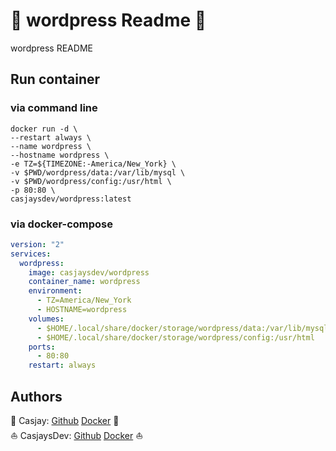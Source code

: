 # 👋 wordpress Readme 👋

wordpress README

## Run container

### via command line

```shell
docker run -d \
--restart always \
--name wordpress \
--hostname wordpress \
-e TZ=${TIMEZONE:-America/New_York} \
-v $PWD/wordpress/data:/var/lib/mysql \
-v $PWD/wordpress/config:/usr/html \
-p 80:80 \
casjaysdev/wordpress:latest
```

### via docker-compose

```yaml
version: "2"
services:
  wordpress:
    image: casjaysdev/wordpress
    container_name: wordpress
    environment:
      - TZ=America/New_York
      - HOSTNAME=wordpress
    volumes:
      - $HOME/.local/share/docker/storage/wordpress/data:/var/lib/mysql
      - $HOME/.local/share/docker/storage/wordpress/config:/usr/html
    ports:
      - 80:80
    restart: always
```

## Authors  

🤖 Casjay: [Github](https://github.com/casjay) [Docker](https://hub.docker.com/casjay) 🤖  
⛵ CasjaysDev: [Github](https://github.com/casjaysdev) [Docker](https://hub.docker.com/casjaysdev) ⛵  
